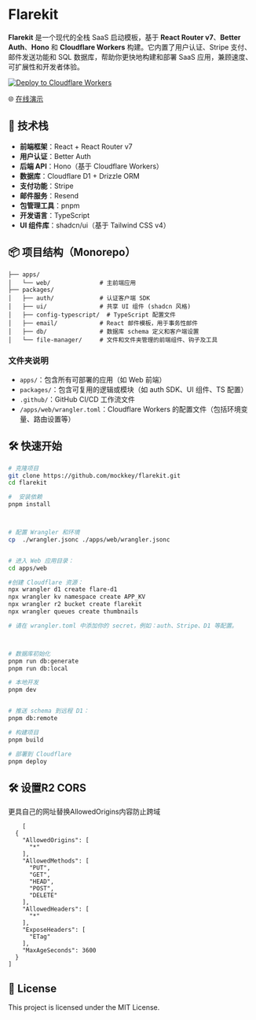 # Flarekit

**Flarekit** 是一个现代的全栈 SaaS 启动模板，基于 **React Router v7**、**Better Auth**、**Hono** 和 **Cloudflare Workers** 构建。它内置了用户认证、Stripe 支付、邮件发送功能和 SQL 数据库，帮助你更快地构建和部署 SaaS 应用，兼顾速度、可扩展性和开发者体验。

[![Deploy to Cloudflare Workers](https://deploy.workers.cloudflare.com/button)](https://deploy.workers.cloudflare.com/?url=https://github.com/mockkey/flarekit)


🌐 [在线演示](https://flarekit.mockkey.com/)



## 🚀 技术栈

- **前端框架**：React + React Router v7  
- **用户认证**：Better Auth  
- **后端 API**：Hono（基于 Cloudflare Workers）  
- **数据库**：Cloudflare D1 + Drizzle ORM  
- **支付功能**：Stripe  
- **邮件服务**：Resend  
- **包管理工具**：pnpm  
- **开发语言**：TypeScript  
- **UI 组件库**：shadcn/ui（基于 Tailwind CSS v4）


## 📦 项目结构（Monorepo）

```
├── apps/
│   └── web/              # 主前端应用
├── packages/
│   ├── auth/             # 认证客户端 SDK
│   ├── ui/               # 共享 UI 组件 (shadcn 风格)
│   ├── config-typescript/  # TypeScript 配置文件
│   ├── email/            # React 邮件模板，用于事务性邮件
│   ├── db/               # 数据库 schema 定义和客户端设置
│   └── file-manager/     # 文件和文件夹管理的前端组件、钩子及工具
```

### 文件夹说明

- `apps/`：包含所有可部署的应用（如 Web 前端）
- `packages/`：包含可复用的逻辑或模块（如 auth SDK、UI 组件、TS 配置）
- `.github/`：GitHub CI/CD 工作流文件
- `/apps/web/wrangler.toml`：Cloudflare Workers 的配置文件（包括环境变量、路由设置等）




## 🛠️ 快速开始

```bash
# 克隆项目
git clone https://github.com/mockkey/flarekit.git
cd flarekit

#  安装依赖
pnpm install



# 配置 Wrangler 和环境 
cp  ./wrangler.jsonc ./apps/web/wrangler.jsonc


# 进入 Web 应用目录：
cd apps/web

#创建 Cloudflare 资源：
npx wrangler d1 create flare-d1
npx wrangler kv namespace create APP_KV
npx wrangler r2 bucket create flarekit
npx wrangler queues create thumbnails

# 请在 wrangler.toml 中添加你的 secret，例如：auth、Stripe、D1 等配置。



# 数据库初始化
pnpm run db:generate
pnpm run db:local

# 本地开发
pnpm dev


# 推送 schema 到远程 D1：
pnpm db:remote

# 构建项目
pnpm build

# 部署到 Cloudflare
pnpm deploy

```


## 🛠️ 设置R2 CORS  

更具自己的网址替换AllowedOrigins内容防止跨域

```r2
    [
  {
    "AllowedOrigins": [
      "*"     
    ],
    "AllowedMethods": [
      "PUT",
      "GET",
      "HEAD",
      "POST",
      "DELETE"
    ],
    "AllowedHeaders": [
      "*"
    ],
    "ExposeHeaders": [
      "ETag"
    ],
    "MaxAgeSeconds": 3600
  }
]
```

## 📜 License
This project is licensed under the MIT License.